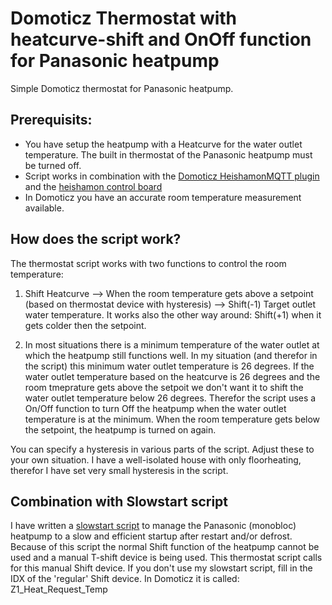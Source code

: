 # Domoticz Thermostat with heatcurve-shift and OnOff function for Panasonic heatpump
Simple Domoticz thermostat for Panasonic heatpump. 

## Prerequisits:
* You have setup the heatpump with a Heatcurve for the water outlet temperature. The built in thermostat of the Panasonic heatpump must be turned off.
* Script works in combination with the [Domoticz HeishamonMQTT plugin](https://github.com/MarFanNL/HeishamonMQTT/tree/main) and the [heishamon control board](https://www.tindie.com/stores/thehognl/)
* In Domoticz you have an accurate room temperature measurement available.

## How does the script work?
The thermostat script works with two functions to control the room temperature: 

1. Shift Heatcurve --> When the room temperature gets above a setpoint (based on thermostat device with hysteresis) --> Shift(-1) Target outlet water temperature. It works also the other way around: Shift(+1) when it gets colder then the setpoint.

2. In most situations there is a minimum temperature of the water outlet at which the heatpump still functions well. In my situation (and therefor in the script) this minimum water outlet temperature is 26 degrees. If the water outlet temperature based on the heatcurve is 26 degrees and the room tmeprature gets above the setpoit we don't want it to shift the water outlet temperature below 26 degrees. Therefor the script uses a On/Off function to turn Off the heatpump when the water outlet temperature is at the minimum. When the room temperature gets below the setpoint, the heatpump is turned on again.

You can specify a hysteresis in various parts of the script. Adjust these to your own situation. I have a well-isolated house with only floorheating, therefor I have set very small hysteresis in the script.

## Combination with Slowstart script
I have written a [slowstart script](https://github.com/vandermark1977/Slowstart-Panasonic-Aqarea-Heatpump) to manage the Panasonic (monobloc) heatpump to a slow and efficient startup after restart and/or defrost. Because of this script the normal Shift function of the heatpump cannot be used and a manual T-shift device is being used. This thermostat script calls for this manual Shift device. If you don't use my slowstart script, fill in the IDX of the 'regular' Shift device. In Domoticz it is called: Z1_Heat_Request_Temp  
